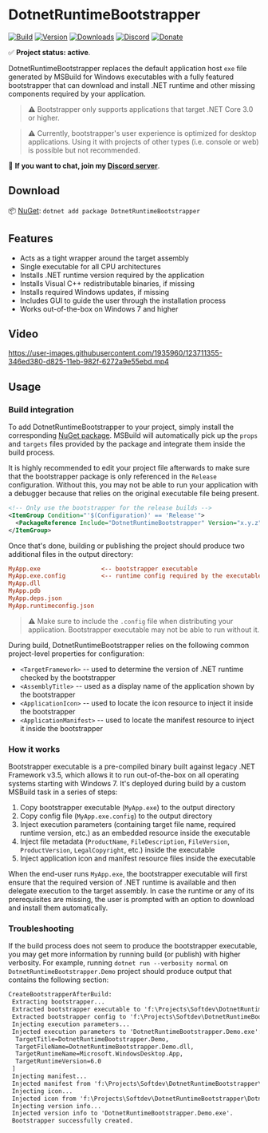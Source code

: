 # DotnetRuntimeBootstrapper

[![Build](https://github.com/Tyrrrz/DotnetRuntimeBootstrapper/workflows/CI/badge.svg?branch=master)](https://github.com/Tyrrrz/DotnetRuntimeBootstrapper/actions)
[![Version](https://img.shields.io/nuget/v/DotnetRuntimeBootstrapper.svg)](https://nuget.org/packages/DotnetRuntimeBootstrapper)
[![Downloads](https://img.shields.io/nuget/dt/DotnetRuntimeBootstrapper.svg)](https://nuget.org/packages/DotnetRuntimeBootstrapper)
[![Discord](https://img.shields.io/discord/869237470565392384?label=discord)](https://discord.gg/2SUWKFnHSm)
[![Donate](https://img.shields.io/badge/donate-$$$-purple.svg)](https://tyrrrz.me/donate)

✅ **Project status: active**.

DotnetRuntimeBootstrapper replaces the default application host `exe` file generated by MSBuild for Windows executables with a fully featured bootstrapper that can download and install .NET runtime and other missing components required by your application.

> ⚠ Bootstrapper only supports applications that target .NET Core 3.0 or higher.

> ⚠️ Currently, bootstrapper's user experience is optimized for desktop applications.
Using it with projects of other types (i.e. console or web) is possible but not recommended.

💬 **If you want to chat, join my [Discord server](https://discord.gg/2SUWKFnHSm)**.

## Download

📦 [NuGet](https://nuget.org/packages/DotnetRuntimeBootstrapper): `dotnet add package DotnetRuntimeBootstrapper`

## Features

- Acts as a tight wrapper around the target assembly
- Single executable for all CPU architectures
- Installs .NET runtime version required by the application
- Installs Visual C++ redistributable binaries, if missing
- Installs required Windows updates, if missing
- Includes GUI to guide the user through the installation process
- Works out-of-the-box on Windows 7 and higher

## Video

https://user-images.githubusercontent.com/1935960/123711355-346ed380-d825-11eb-982f-6272a9e55ebd.mp4

## Usage

### Build integration

To add DotnetRuntimeBootstrapper to your project, simply install the corresponding [NuGet package](https://nuget.org/packages/DotnetRuntimeBootstrapper).
MSBuild will automatically pick up the `props` and `targets` files provided by the package and integrate them inside the build process.

It is highly recommended to edit your project file afterwards to make sure that the bootstrapper package is only referenced in the `Release` configuration.
Without this, you may not be able to run your application with a debugger because that relies on the original executable file being present.

```xml
<!-- Only use the bootstrapper for the release builds -->
<ItemGroup Condition="'$(Configuration)' == 'Release'">
  <PackageReference Include="DotnetRuntimeBootstrapper" Version="x.y.z" PrivateAssets="all" />
</ItemGroup>
```


Once that's done, building or publishing the project should produce two additional files in the output directory:

```ini
MyApp.exe                 <-- bootstrapper executable
MyApp.exe.config          <-- runtime config required by the executable
MyApp.dll
MyApp.pdb
MyApp.deps.json
MyApp.runtimeconfig.json
```

> ⚠️ Make sure to include the `.config` file when distributing your application.
Bootstrapper executable may not be able to run without it.

During build, DotnetRuntimeBootstrapper relies on the following common project-level properties for configuration:

- `<TargetFramework>` -- used to determine the version of .NET runtime checked by the bootstrapper
- `<AssemblyTitle>` -- used as a display name of the application shown by the bootstrapper
- `<ApplicationIcon>` -- used to locate the icon resource to inject it inside the bootstrapper
- `<ApplicationManifest>` -- used to locate the manifest resource to inject it inside the bootstrapper

### How it works

Bootstrapper executable is a pre-compiled binary built against legacy .NET Framework v3.5, which allows it to run out-of-the-box on all operating systems starting with Windows 7.
It's deployed during build by a custom MSBuild task in a series of steps:

1. Copy bootstrapper executable (`MyApp.exe`) to the output directory
2. Copy config file (`MyApp.exe.config`) to the output directory
3. Inject execution parameters (containing target file name, required runtime version, etc.) as an embedded resource inside the executable
4. Inject file metadata (`ProductName`, `FileDescription`, `FileVersion`, `ProductVersion`, `LegalCopyright`, etc.) inside the executable
5. Inject application icon and manifest resource files inside the executable

When the end-user runs `MyApp.exe`, the bootstrapper executable will first ensure that the required version of .NET runtime is available and then delegate execution to the target assembly.
In case the runtime or any of its prerequisites are missing, the user is prompted with an option to download and install them automatically.

### Troubleshooting

If the build process does not seem to produce the bootstrapper executable, you may get more information by running build (or publish) with higher verbosity.
For example, running `dotnet run --verbosity normal` on `DotnetRuntimeBootstrapper.Demo` project should produce output that contains the following section:

```txt
CreateBootstrapperAfterBuild:
 Extracting bootstrapper...
 Extracted bootstrapper executable to 'f:\Projects\Softdev\DotnetRuntimeBootstrapper\DotnetRuntimeBootstrapper.Demo\bin\Debug\net6.0-windows\DotnetRuntimeBootstrapper.Demo.exe'.
 Extracted bootstrapper config to 'f:\Projects\Softdev\DotnetRuntimeBootstrapper\DotnetRuntimeBootstrapper.Demo\bin\Debug\net6.0-windows\DotnetRuntimeBootstrapper.Demo.exe.config'.
 Injecting execution parameters...
 Injected execution parameters to 'DotnetRuntimeBootstrapper.Demo.exe': [
  TargetTitle=DotnetRuntimeBootstrapper.Demo,
  TargetFileName=DotnetRuntimeBootstrapper.Demo.dll,
  TargetRuntimeName=Microsoft.WindowsDesktop.App,
  TargetRuntimeVersion=6.0
 ]
 Injecting manifest...
 Injected manifest from 'f:\Projects\Softdev\DotnetRuntimeBootstrapper\DotnetRuntimeBootstrapper.Demo\app.manifest' to 'DotnetRuntimeBootstrapper.Demo.exe'.
 Injecting icon...
 Injected icon from 'f:\Projects\Softdev\DotnetRuntimeBootstrapper\DotnetRuntimeBootstrapper.Demo\../favicon.ico' to 'DotnetRuntimeBootstrapper.Demo.exe'.
 Injecting version info...
 Injected version info to 'DotnetRuntimeBootstrapper.Demo.exe'.
 Bootstrapper successfully created.
```